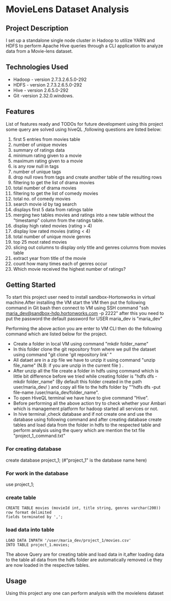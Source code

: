 # MovieLens Dataset Analysis

## Project Description
I set up a standalone single node cluster in Hadoop to utilize YARN and HDFS to perform Apache Hive queries through a CLI application to analyze data from a Movie-lens dataset.
## Technologies Used
* Hadoop - version 2.7.3.2.6.5.0-292
* HDFS - version 2.7.3.2.6.5.0-292
* Hive - version 2.6.5.0-292
* Git -version 2.32.0.windows.
## Features
List of features ready and TODOs for future development using this project some query are solved using hiveQL ,following questions are listed below:
1. first 5 entries from movies table
2. number of unique movies
3. summary of ratings data
4. minimum rating given to a movie
5. maximum rating given to a movie
6. is any row null in tags
7. number of unique tags
8. drop null rows from tags and create another table of the resulting rows
9. filtering to get the list of drama movies
10. total number of drama movies
11. filtering to get the list of comedy movies
12. total no. of comedy movies
13. search movie id by tag search
14. displays first 5 data from ratings table
15. merging two tables movies and ratings into a new table without the "timestamp" column from the ratings table.
16. display high rated movies (rating > 4)
17. display low rated movies (rating < 4)
18. total number of unique movie genres
19. top 25 most rated movies
20. slicing out columns to display only title and genres columns from movies table
21. extract year from title of the movie
22. count how many times each of genres occur
23. Which movie received the highest number of ratings?
## Getting Started
To start this project user need to install sandbox-Hortonworks in virtual machine.After installing the VM start the VM then put the following command in Git bash then connect to VM using SSH command "ssh maria_dev@sandbox-hdp.hortonworks.com -p 2222" after this you need to put the password the default password for USER maria_dev is "maria_dev"

Performing the above action you are enter to VM CLI then do the following command which are listed below for the project.
* Create a folder in local VM using command "mkdir folder_name"
* In this folder clone the git repository from where we pull the dataset using command "git clone 'git repository link' "
* All dataet are in a zip file we have to unzip it using command "unzip file_name" (N.B: if you are unzip in the current file ) .
* After unzip all the file create a folder in hdfs using command which is little bit difference before we tried while creating folder is "hdfs dfs -mkdir folder_name" (By default this folder created in the path user/maria_dev/ ) and copy all file to the hdfs folder by ""hdfs dfs -put file-name /user/maria_dev/folder_name".
* To open HiveQL terminal we have have to give command "Hive".
* Before performing all the above action try to check whether your Ambari which is management platform for hadoop started all services or not.
* In hive terminal ,check database and if not create one and use the database using following command and after creating database create tables and load data from the folder in hdfs to the respected table and perform analysis using the query which are mention the txt file "project_1_command.txt"

### For creating database
create database project_1; (#"project_1" is the database name here)
### For work in the database
use project_1;
### create table
```
CREATE TABLE movies (movieId int, title string, genres varchar(200))
row format delimited
fields terminated by ',';
```
### load data into table
```
LOAD DATA INPATH '/user/maria_dev/project_1/movies.csv'
INTO TABLE project_1.movies;
```
The above Query are for creating table and load data in it,after loading data to the table all data from the hdfs folder are automatically removed i.e they are now loaded in the respective tables.

## Usage
Using this project any one can perform analysis with the movielens dataset
